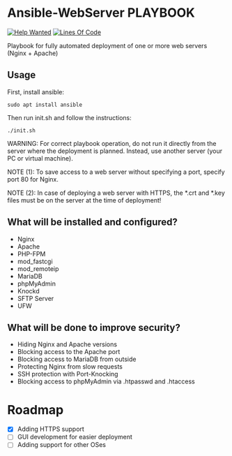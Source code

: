 # Ansible-WebServer PLAYBOOK
[![Help Wanted](https://img.shields.io/github/issues/vitkuz573/Ansible-WebServer/help%20wanted?color=green)](https://github.com/vitkuz573/Ansible-WebServer/issues?q=is%3Aissue+is%3Aopen+label%3A%22help+wanted%22)
[![Lines Of Code](https://tokei.rs/b1/github/vitkuz573/Ansible-WebServer?category=code)](https://github.com/vitkuz573/Ansible-WebServer)

Playbook for fully automated deployment of one or more web servers (Nginx + Apache)

## Usage

First, install ansible:
```
sudo apt install ansible
```

Then run init.sh and follow the instructions:
```
./init.sh
```
WARNING: For correct playbook operation, do not run it directly from the server where the deployment is planned. Instead, use another server (your PC or virtual machine).

NOTE (1): To save access to a web server without specifying a port, specify port 80 for Nginx.

NOTE (2): In case of deploying a web server with HTTPS, the *.crt and *.key files must be on the server at the time of deployment!

## What will be installed and configured?
- Nginx
- Apache
- PHP-FPM
- mod_fastcgi
- mod_remoteip
- MariaDB
- phpMyAdmin
- Knockd
- SFTP Server
- UFW

## What will be done to improve security?
- Hiding Nginx and Apache versions
- Blocking access to the Apache port
- Blocking access to MariaDB from outside
- Protecting Nginx from slow requests
- SSH protection with Port-Knocking
- Blocking access to phpMyAdmin via .htpasswd and .htaccess

# Roadmap

- [X] Adding HTTPS support
- [ ] GUI development for easier deployment
- [ ] Adding support for other OSes
